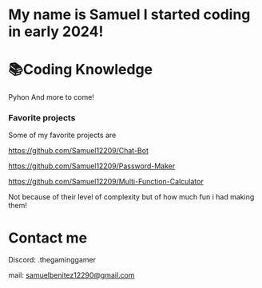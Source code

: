 # My name is Samuel I started coding in early 2024!

# 📚Coding Knowledge
Pyhon
And more to come!

### Favorite projects
Some of my favorite projects are 

https://github.com/Samuel12209/Chat-Bot

https://github.com/Samuel12209/Password-Maker

https://github.com/Samuel12209/Multi-Function-Calculator

Not because of their level of complexity but of how much fun i had making them!

# Contact me 

Discord: .thegaminggamer

mail: samuelbenitez12290@gmail.com
